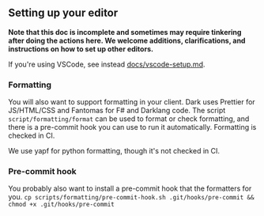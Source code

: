 ## Setting up your editor

**Note that this doc is incomplete and sometimes may require tinkering after
doing the actions here. We welcome additions, clarifications, and instructions
on how to set up other editors.**

If you're using VSCode, see instead [docs/vscode-setup.md](docs/vscode-setup.md).

### Formatting

You will also want to support formatting in your client. Dark uses Prettier for
JS/HTML/CSS and Fantomas for F# and Darklang code. The script
`script/formatting/format` can be used to format or check formatting, and there is a
pre-commit hook you can use to run it automatically. Formatting is checked in CI.

We use yapf for python formatting, though it's not checked in CI.

### Pre-commit hook

You probably also want to install a pre-commit hook that the formatters for
you.
`cp scripts/formatting/pre-commit-hook.sh .git/hooks/pre-commit && chmod +x .git/hooks/pre-commit`
